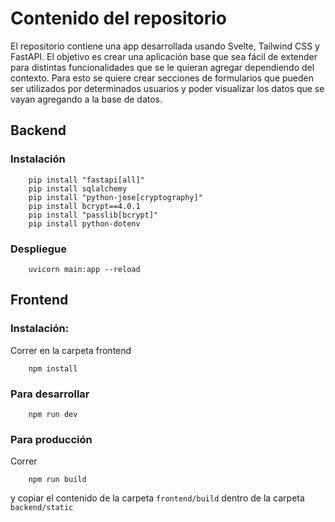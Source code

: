 # Contenido del repositorio
El repositorio contiene una app desarrollada usando Svelte, Tailwind CSS y FastAPI. El objetivo es crear una aplicación base que sea fácil de extender para distintas funcionalidades que se le quieran agregar dependiendo del contexto. Para esto se quiere crear secciones de formularios que pueden ser utilizados por determinados usuarios y poder visualizar los datos que se vayan agregando a la base de datos.

## Backend

### Instalación
```
    pip install "fastapi[all]"
    pip install sqlalchemy
    pip install "python-jose[cryptography]"
    pip install bcrypt==4.0.1
    pip install "passlib[bcrypt]"
    pip install python-dotenv
```
### Despliegue
```
    uvicorn main:app --reload
```

## Frontend
### Instalación:
Correr en la carpeta frontend
```
    npm install
```
### Para desarrollar
```
    npm run dev
```

### Para producción
Correr
```
    npm run build
```
y copiar el contenido de la carpeta `frontend/build` dentro de la carpeta `backend/static`